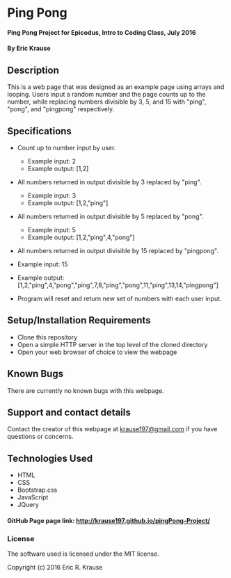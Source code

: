 # Ping Pong

#### Ping Pong Project for Epicodus, Intro to Coding Class, July 2016

#### By Eric Krause

## Description

This is a web page that was designed as an example page using arrays and looping.  Users input a random number and the page counts up to the number, while replacing numbers divisible by 3, 5, and 15 with "ping", "pong", and "pingpong" respectively.   

## Specifications

* Count up to number input by user.
  * Example input: 2
  * Example output: [1,2]

* All numbers returned in output divisible by 3 replaced by "ping".
  * Example input: 3
  * Example output: [1,2,"ping"]

* All numbers returned in output divisible by 5 replaced by "pong".
  * Example input: 5
  * Example output: [1,2,"ping",4,"pong"]

* All numbers returned in output divisible by 15 replaced by "pingpong".
 * Example input: 15
 * Example output: [1,2,"ping",4,"pong","ping",7,8,"ping","pong",11,"ping",13,14,"pingpong"]

* Program will reset and return new set of numbers with each user input.

## Setup/Installation Requirements

* Clone this repository
* Open a simple HTTP server in the top level of the cloned directory
* Open your web browser of choice to view the webpage

## Known Bugs

There are currently no known bugs with this webpage.

## Support and contact details

Contact the creator of this webpage at krause197@gmail.com if you have questions or concerns.

## Technologies Used

* HTML
* CSS
* Bootstrap.css
* JavaScript
* JQuery

#### GitHub Page page link: http://krause197.github.io/pingPong-Project/

### License

The software used is licensed under the MIT license.

Copyright (c) 2016 Eric R. Krause
